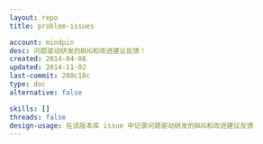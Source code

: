 ```yaml
---
layout: repo
title: problem-issues

account: mindpin
desc: 问题驱动研发的BUG和改进建议反馈！
created: 2014-04-08
updated: 2014-11-02
last-commit: 288c18c
type: doc
alternative: false

skills: []
threads: false
design-usage: 在该版本库 issue 中记录问题驱动研发的BUG和改进建议反馈
---
```

